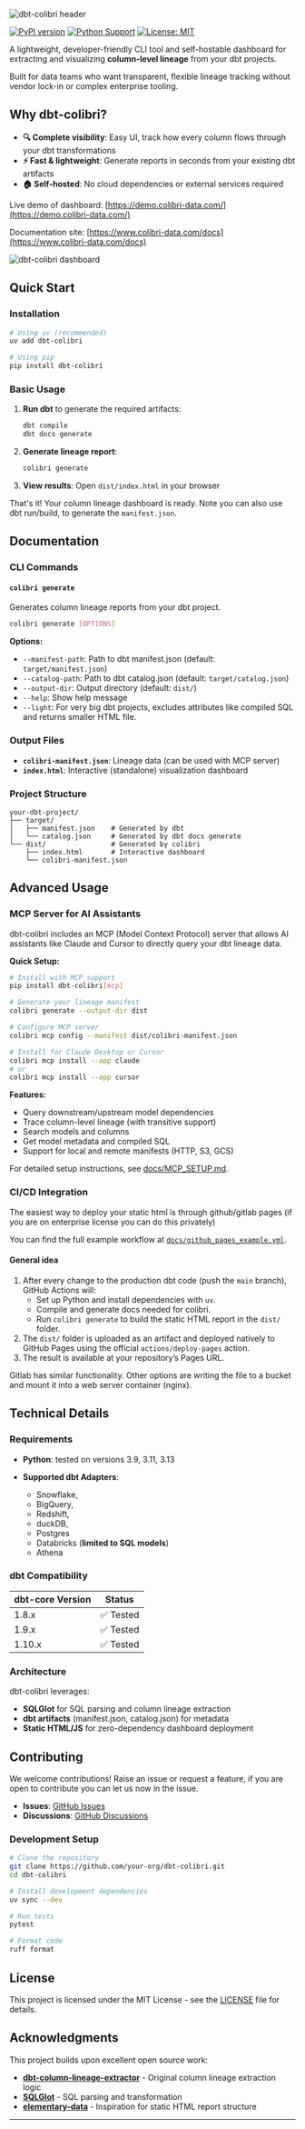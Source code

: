 

![dbt-colibri header](https://github.com/b-ned/dbt-colibri/blob/d31ece39bacf862e485233aad3e84df9a7618946/static/colibri_header.png)

[![PyPI version](https://badge.fury.io/py/dbt-colibri.svg)](https://badge.fury.io/py/dbt-colibri)
[![Python Support](https://img.shields.io/pypi/pyversions/dbt-colibri.svg)](https://pypi.org/project/dbt-colibri/)
[![License: MIT](https://img.shields.io/badge/License-MIT-yellow.svg)](https://opensource.org/licenses/MIT)

A lightweight, developer-friendly CLI tool and self-hostable dashboard for extracting and visualizing **column-level lineage** from your dbt projects.

Built for data teams who want transparent, flexible lineage tracking without vendor lock-in or complex enterprise tooling.

## Why dbt-colibri?

- **🔍 Complete visibility**: Easy UI, track how every column flows through your dbt transformations
- **⚡ Fast & lightweight**: Generate reports in seconds from your existing dbt artifacts
- **🏠 Self-hosted**: No cloud dependencies or external services required

Live demo of dashboard: [https://demo.colibri-data.com/](https://demo.colibri-data.com/)

Documentation site: [https://www.colibri-data.com/docs](https://www.colibri-data.com/docs)

<!-- Add a screenshot here when available -->
![dbt-colibri dashboard](https://github.com/b-ned/dbt-colibri/blob/d31ece39bacf862e485233aad3e84df9a7618946/static/ui_colibri_readme.png)


## Quick Start

### Installation

```bash
# Using uv (recommended)
uv add dbt-colibri

# Using pip
pip install dbt-colibri
```

### Basic Usage

1. **Run dbt** to generate the required artifacts:
   ```bash
   dbt compile
   dbt docs generate
   ```

2. **Generate lineage report**:
   ```bash
   colibri generate
   ```

3. **View results**: Open `dist/index.html` in your browser

That's it! Your column lineage dashboard is ready. Note you can also use dbt run/build, to generate the `manifest.json`.

## Documentation

### CLI Commands

#### `colibri generate`

Generates column lineage reports from your dbt project.

```bash
colibri generate [OPTIONS]
```

**Options:**
- `--manifest-path`: Path to dbt manifest.json (default: `target/manifest.json`)
- `--catalog-path`: Path to dbt catalog.json (default: `target/catalog.json`)
- `--output-dir`: Output directory (default: `dist/`)
- `--help`: Show help message
- `--light`: For very big dbt projects, excludes attributes like compiled SQL and returns smaller HTML file.

### Output Files

- **`colibri-manifest.json`**: Lineage data (can be used with MCP server)
- **`index.html`**: Interactive (standalone) visualization dashboard


### Project Structure

``` 
your-dbt-project/
├── target/
│   ├── manifest.json    # Generated by dbt
│   └── catalog.json     # Generated by dbt docs generate
└── dist/                # Generated by colibri
    ├── index.html       # Interactive dashboard
    └── colibri-manifest.json
```

## Advanced Usage

### MCP Server for AI Assistants

dbt-colibri includes an MCP (Model Context Protocol) server that allows AI assistants like Claude and Cursor to directly query your dbt lineage data.

**Quick Setup:**

```bash
# Install with MCP support
pip install dbt-colibri[mcp]

# Generate your lineage manifest
colibri generate --output-dir dist

# Configure MCP server
colibri mcp config --manifest dist/colibri-manifest.json

# Install for Claude Desktop or Cursor
colibri mcp install --app claude
# or
colibri mcp install --app cursor
```

**Features:**
- Query downstream/upstream model dependencies
- Trace column-level lineage (with transitive support)
- Search models and columns
- Get model metadata and compiled SQL
- Support for local and remote manifests (HTTP, S3, GCS)

For detailed setup instructions, see [docs/MCP_SETUP.md](docs/MCP_SETUP.md).

### CI/CD Integration

The easiest way to deploy your static html is through github/gitlab pages (if you are on enterprise license you can do this privately)

You can find the full example workflow at [`docs/github_pages_example.yml`](docs/github_pages_example.yml).

#### General idea
1. After every change to the production dbt code (push the `main` branch), GitHub Actions will:
   - Set up Python and install dependencies with `uv`.
   - Compile and generate docs needed for colibri.
   - Run `colibri generate` to build the static HTML report in the `dist/` folder.
2. The `dist/` folder is uploaded as an artifact and deployed natively to GitHub Pages using the official `actions/deploy-pages` action.
3. The result is available at your repository’s Pages URL.

Gitlab has similar functionality. Other options are writing the file to a bucket and mount it into a web server container (nginx).

## Technical Details

### Requirements

- **Python**: tested on versions 3.9, 3.11, 3.13

- **Supported dbt Adapters**: 
   - Snowflake, 
   - BigQuery, 
   - Redshift, 
   - duckDB, 
   - Postgres
   - Databricks (**limited to SQL models**)
   - Athena

### dbt Compatibility

| dbt-core Version | Status |
|------------------|--------|
| 1.8.x           | ✅ Tested |
| 1.9.x           | ✅ Tested |
| 1.10.x          | ✅ Tested |

### Architecture

dbt-colibri leverages:
- **SQLGlot** for SQL parsing and column lineage extraction
- **dbt artifacts** (manifest.json, catalog.json) for metadata
- **Static HTML/JS** for zero-dependency dashboard deployment

## Contributing

We welcome contributions! Raise an issue or request a feature, if you are open to contribute you can let us now in the issue.

- **Issues**: [GitHub Issues](https://github.com/b-ned/dbt-colibri/issues)
- **Discussions**: [GitHub Discussions](https://github.com/b-ned/dbt-colibri/discussions)


### Development Setup

```bash
# Clone the repository
git clone https://github.com/your-org/dbt-colibri.git
cd dbt-colibri

# Install development dependencies
uv sync --dev

# Run tests
pytest

# Format code
ruff format
```

## License

This project is licensed under the MIT License - see the [LICENSE](LICENSE) file for details.

## Acknowledgments

This project builds upon excellent open source work:

- **[dbt-column-lineage-extractor](https://github.com/canva-public/dbt-column-lineage-extractor)** - Original column lineage extraction logic
- **[SQLGlot](https://github.com/tobymao/sqlglot)** - SQL parsing and transformation
- **[elementary-data](https://github.com/elementary-data/elementary)** - Inspiration for static HTML report structure

---
